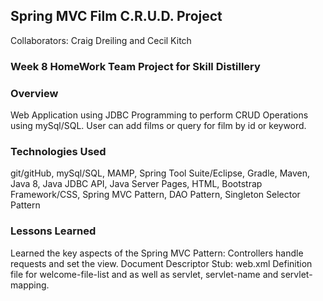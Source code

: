 ## Spring MVC Film C.R.U.D. Project
Collaborators: Craig Dreiling and Cecil Kitch
### Week 8 HomeWork Team Project for Skill Distillery

### Overview
Web Application using JDBC Programming to perform CRUD Operations using mySql/SQL. User can add films or query for  film by id or keyword.

### Technologies Used
git/gitHub, mySql/SQL, MAMP, Spring Tool Suite/Eclipse, Gradle, Maven,
Java 8, Java JDBC API, Java Server Pages,
HTML, Bootstrap Framework/CSS,
Spring MVC Pattern, DAO Pattern, Singleton Selector Pattern

### Lessons Learned
Learned the key aspects of the Spring MVC Pattern:
Controllers handle requests and set the view.
Document Descriptor Stub: web.xml  Definition file for welcome-file-list and as well as servlet, servlet-name and servlet-mapping.

